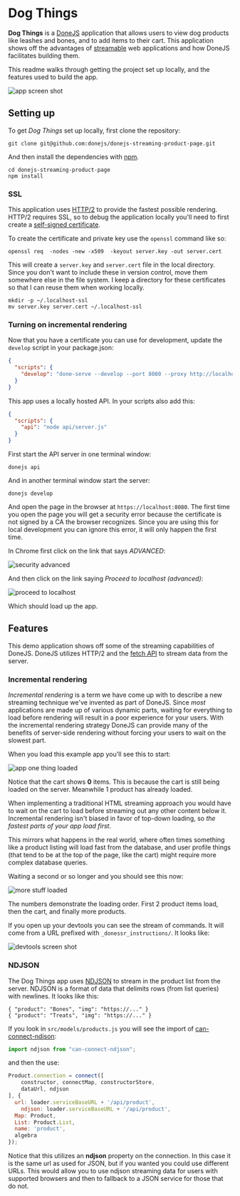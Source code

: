 # Dog Things

**Dog Things** is a [DoneJS](https://donejs.com/) application that allows users to view dog products like leashes and bones, and to add items to their cart. This application shows off the advantages of [streamable](https://www.bitovi.com/streamable) web applications and how DoneJS facilitates building them.

This readme walks through getting the project set up locally, and the features used to build the app.

![app screen shot](https://user-images.githubusercontent.com/361671/29074136-2dff5cc2-7c1c-11e7-929a-1c77b19fda91.png)

## Setting up

To get *Dog Things* set up locally, first clone the repository:

```
git clone git@github.com:donejs/donejs-streaming-product-page.git
```

And then install the dependencies with [npm](https://www.npmjs.com/).

```
cd donejs-streaming-product-page
npm install
```

### SSL

This application uses [HTTP/2](https://http2.github.io/) to provide the fastest possible rendering. HTTP/2 requires SSL, so to debug the application locally you'll need to first create a [self-signed certificate](https://en.wikipedia.org/wiki/Self-signed_certificate).

To create the certificate and private key use the `openssl` command like so:

```shell
openssl req  -nodes -new -x509  -keyout server.key -out server.cert
```

This will create a `server.key` and `server.cert` file in the local directory. Since you don't want to include these in version control, move them somewhere else in the file system. I keep a directory for these certificates so that I can reuse them when working locally.

```
mkdir -p ~/.localhost-ssl
mv server.key server.cert ~/.localhost-ssl
```

### Turning on incremental rendering

Now that you have a certificate you can use for development, update the `develop` script in your package.json:

```json
{
  "scripts": {
    "develop": "done-serve --develop --port 8080 --proxy http://localhost:8084 --key ~/.localhost-ssl/server.key --cert ~/.localhost-ssl/server.cert --strategy incremental"
  }
}
```

This app uses a locally hosted API. In your scripts also add this:

```json
{
  "scripts": {
    "api": "node api/server.js"
  }
}
```

First start the API server in one terminal window:

```shell
donejs api
```

And in another terminal window start the server:

```shell
donejs develop
```

And open the page in the browser at `https://localhost:8080`. The first time you open the page you will get a security error because the certificate is not signed by a CA the browser recognizes. Since you are using this for local development you can ignore this error, it will only happen the first time.

In Chrome first click on the link that says *ADVANCED*:

![security advanced](https://user-images.githubusercontent.com/361671/29075035-37a59f5e-7c1f-11e7-90d1-6103f4c92687.png)

And then click on the link saying *Proceed to localhost (advanced)*:

![proceed to localhost](https://user-images.githubusercontent.com/361671/29075140-8e611922-7c1f-11e7-9a87-3c134324579b.png)

Which should load up the app.

## Features

This demo application shows off some of the streaming capabilities of DoneJS. DoneJS utilizes HTTP/2 and the [fetch API](https://developer.mozilla.org/en-US/docs/Web/API/Fetch_API) to stream data from the server.

### Incremental rendering

*Incremental rendering* is a term we have come up with to describe a new streaming technique we've invented as part of DoneJS. Since *most* applications are made up of various dynamic parts, waiting for everything to load before rendering will result in a poor experience for your users. With the incremental rendering strategy DoneJS can provide many of the benefits of server-side rendering without forcing your users to wait on the slowest part.

When you load this example app you'll see this to start:

![app one thing loaded](https://user-images.githubusercontent.com/361671/29080326-7cc767a8-7c2d-11e7-8ab9-1508dcbce274.png)

Notice that the cart shows **0** items. This is because the cart is still being loaded on the server. Meanwhile 1 product has already loaded.

When implementing a traditional HTML streaming approach you would have to wait on the cart to load before streaming out any other content below it. Incremental rendering isn't biased in favor of top-down loading, so *the fastest parts of your app load first*.

This mirrors what happens in the real world, where often times something like a product listing will load fast from the database, and user profile things (that tend to be at the top of the page, like the cart) might require more complex database queries.

Waiting a second or so longer and you should see this now:

![more stuff loaded](https://user-images.githubusercontent.com/361671/29080696-76bd691a-7c2e-11e7-9781-6b4e3942a2f2.png)

The numbers demonstrate the loading order. First 2 product items load, then the cart, and finally more products.

If you open up your devtools you can see the stream of commands. It will come from a URL prefixed with `_donessr_instructions/`. It looks like:

![devtools screen shot](https://user-images.githubusercontent.com/361671/29082002-3c733b1e-7c32-11e7-9416-d05bb60481a4.png)

### NDJSON

The Dog Things app uses [NDJSON](https://davidwalsh.name/streaming-data-fetch-ndjson) to stream in the product list from the server. NDJSON is a format of data that delimits rows (from list queries) with newlines. It looks like this:

```ndjson
{ "product": "Bones", "img": "https://..." }
{ "product": "Treats", "img": "https://..." }
```

If you look in `src/models/products.js` you will see the import of [can-connect-ndjson](https://github.com/canjs/can-connect-ndjson):

```js
import ndjson from "can-connect-ndjson";
```

and then the use:

```js
Product.connection = connect([
	constructor, connectMap, constructorStore,
	dataUrl, ndjson
], {
  url: loader.serviceBaseURL + '/api/product',
	ndjson: loader.serviceBaseURL + '/api/product',
  Map: Product,
  List: Product.List,
  name: 'product',
  algebra
});
```

Notice that this utilizes an **ndjson** property on the connection. In this case it is the same url as used for JSON, but if you wanted you could use different URLs. This would allow you to use ndjson streaming data for users with supported browsers and then to fallback to a JSON service for those that do not.
